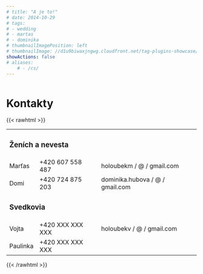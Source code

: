 ```yaml
---
# title: "A je to!"
# date: 2014-10-29
# tags:
# - wedding
# - martas
# - dominika
# thumbnailImagePosition: left
# thumbnailImage: //d1u9biwaxjngwg.cloudfront.net/tag-plugins-showcase/car-6-140.jpg
showActions: false
# aliases:
    # - /cs/
---
```


<!-- {{< toc >}} -->

<!-- <br/> -->
<p style="margin: 0px; line-height: 0px"> &nbsp; </p>

# Kontakty

{{< rawhtml >}}
<table>
    <tbody>
        <tr>
            <td colspan="3">
                <h3>Ženích a nevesta</h3>
            </td>
        </tr>
        <tr>
            <td>Marťas</td>
            <td>+420 607 558 487</td>
            <td>holoubekm / @ / gmail.com</td>
        </tr>
        <tr></tr>
        <tr>
            <td>Domi</td>
            <td>+420 724 875 203</td>
            <td>dominika.hubova / @ / gmail.com</td>
        </tr>
        <tr>
            <td colspan="3">
                <h3>Svedkovia</h3>
            </td>
        </tr>
        <tr>
            <td>Vojta</td>
            <td>+420 XXX XXX XXX</td>
            <td>holoubekv / @ / gmail.com</td>
        </tr>
        <tr></tr>
        <tr>
            <td>Paulinka</td>
            <td>+420 XXX XXX XXX</td>
            <td></td>
        </tr>
    </tbody>
</table>
{{< /rawhtml >}}

<p style="margin: 0px; "> &nbsp; </p>

